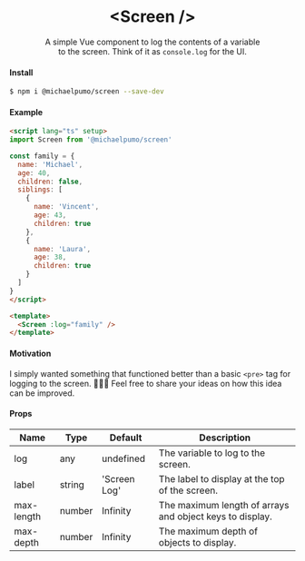 <h1 align="center">
&lt;Screen /&gt;
</h1>

<p align="center" style="max-width: 60ch; text-align: center; text-wrap: balance;">A simple Vue component to log the contents of a variable to the screen. Think of it as <code>console.log</code> for the UI.</p>

#### Install

```bash
$ npm i @michaelpumo/screen --save-dev
```

#### Example

```html
<script lang="ts" setup>
import Screen from '@michaelpumo/screen'

const family = {
  name: 'Michael',
  age: 40,
  children: false,
  siblings: [
    {
      name: 'Vincent',
      age: 43,
      children: true
    },
    {
      name: 'Laura',
      age: 38,
      children: true
    }
  ]
}
</script>

<template>
  <Screen :log="family" />
</template>
```

#### Motivation
I simply wanted something that functioned better than a basic `<pre>` tag for logging to the screen. 🤷🏻‍♂️ Feel free to share your ideas on how this idea can be improved.

#### Props

| Name | Type | Default | Description |
| --- | --- | --- | --- |
| log | any | undefined | The variable to log to the screen. |
| label | string | 'Screen Log' | The label to display at the top of the screen. |
| max-length | number | Infinity | The maximum length of arrays and object keys to display. |
| max-depth | number | Infinity | The maximum depth of objects to display. |
